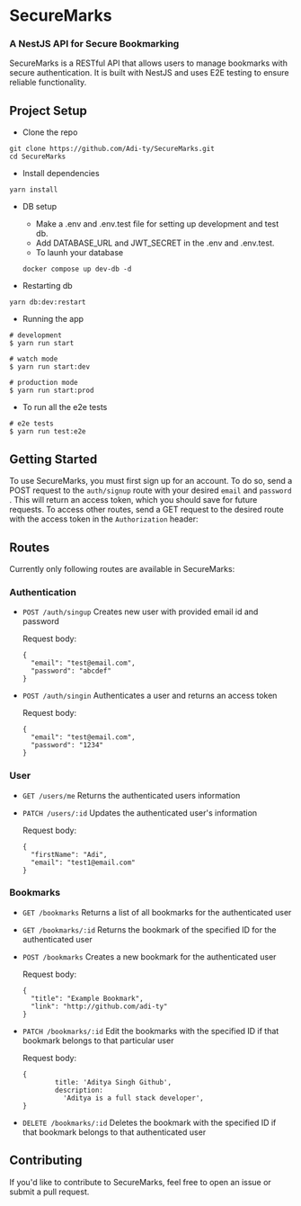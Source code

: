 # SecureMarks

### A NestJS API for Secure Bookmarking

SecureMarks is a RESTful API that allows users to manage bookmarks with secure authentication. It is built with NestJS and uses E2E testing to ensure reliable functionality.

## Project Setup

- Clone the repo

```
git clone https://github.com/Adi-ty/SecureMarks.git
cd SecureMarks
```

- Install dependencies

```
yarn install
```

- DB setup

  - Make a .env and .env.test file for setting up development and test db.
  - Add DATABASE_URL and JWT_SECRET in the .env and .env.test.
  - To launh your database

  ```
  docker compose up dev-db -d
  ```

- Restarting db

```
yarn db:dev:restart
```

- Running the app

```
# development
$ yarn run start

# watch mode
$ yarn run start:dev

# production mode
$ yarn run start:prod

```

- To run all the e2e tests

```
# e2e tests
$ yarn run test:e2e
```

## Getting Started

To use SecureMarks, you must first sign up for an account. To do so, send a POST request to the `auth/signup` route with your desired `email` and `password` .
This will return an access token, which you should save for future requests. To access other routes, send a GET request to the desired route with the access token in the `Authorization` header:

## Routes

Currently only following routes are available in SecureMarks:

### Authentication

- `POST /auth/singup`
    Creates new user with provided email id and password

    Request body:

    ```
    {
      "email": "test@email.com",
      "password": "abcdef"
    }
    ```

- `POST /auth/singin`
    Authenticates a user and returns an access token

    Request body:

    ```
    {
      "email": "test@email.com",
      "password": "1234"
    }

    ```

### User

- `GET /users/me`
    Returns the authenticated users information
- `PATCH /users/:id`
    Updates the authenticated user's information

    Request body:

    ```
    {
      "firstName": "Adi",
      "email": "test1@email.com"
    }
    ```

### Bookmarks

- `GET /bookmarks`
    Returns a list of all bookmarks for the authenticated user

- `GET /bookmarks/:id`
    Returns the bookmark of the specified ID for the authenticated user

- `POST /bookmarks`
    Creates a new bookmark for the authenticated user

    Request body:
    ```
    {
      "title": "Example Bookmark",
      "link": "http://github.com/adi-ty"
    }
    ```

- `PATCH /bookmarks/:id`
    Edit the bookmarks with the specified ID if that bookmark belongs to that particular user

    Request body: 
    ```
    {
            title: 'Aditya Singh Github',
            description:
              'Aditya is a full stack developer',
    }
    ```

- `DELETE /bookmarks/:id`
    Deletes the bookmark with the specified ID if that bookmark belongs to that authenticated user

## Contributing 
If you'd like to contribute to SecureMarks, feel free to open an issue or submit a pull request.

